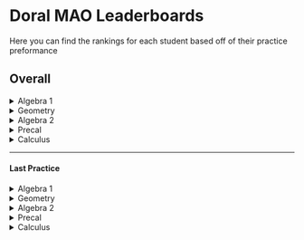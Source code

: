 
# Doral MAO Leaderboards
Here you can find the rankings for each student based off of their practice preformance

## Overall
<details>
<summary> Algebra 1 </summary>
</details><details>
<summary> Geometry </summary>
</details><details>
<summary> Algebra 2 </summary>
</details><details>
<summary> Precal </summary>
</details> <details>
<summary> Calculus </summary>
</details>

____________________________________________________________________

#### Last Practice
<details>
<summary> Algebra 1 </summary>
</details><details>
<summary> Geometry </summary>
</details><details>
<summary> Algebra 2 </summary>
</details><details>
<summary> Precal </summary>
</details> <details>
<summary> Calculus </summary>
</details>
